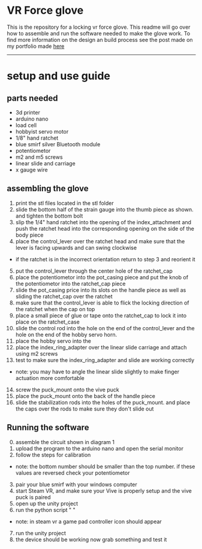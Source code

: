 VR Force glove
====
This is the repository for a locking vr force glove. This readme will go over how to assemble and run the software needed to make the glove work. To find more information on the design an build process see the post made on my portfolio made [here]()
***

setup and use guide
=======
 parts needed
---
* 3d printer
* arduino nano
* load cell
* hobbyist servo motor
* 1/8" hand ratchet
* blue smirf silver Bluetooth module
* potentiometor  
* m2 and m5 screws
* linear slide and carriage
* x gauge wire

assembling the glove
---

1. print the stl files located in the stl folder
2. slide the bottom half of the strain gauge into the thumb piece as shown. and tighten the bottom bolt  
3. slip the 1/4" hand ratchet into the opening of the index_attachment and push the ratchet head into the corresponding opening on the side of the body piece
4. place the control_lever over the ratchet head and make sure that the lever is facing upwards and can swing clockwise
  - if the ratchet is in the incorrect orientation return to step 3 and reorient it
5. put the control_lever through the center hole of the ratchet_cap
6. place the potentiometor into the pot_casing piece and put the knob of the potentiometor into the ratchet_cap piece
7. slide the pot_casing price into its slots on the handle piece as well as sliding the ratchet_cap over the ratchet
8. make sure that the control_lever is able to flick the locking direction of the ratchet when the cap on top
9. place a small piece of glue or tape onto the ratchet_cap to lock it into place on the ratchet_case
10. slide the control rod into the hole on the end of the control_lever and the hole on the end of the hobby servo horn.
11. place the hobby servo into the
12. place the index_ring_adapter over the linear slide carriage and attach using m2 screws
13. test to make sure the index_ring_adapter and slide are working correctly
  - note: you may have to angle the linear slide slightly to make finger actuation more comfortable
14. screw the puck_mount onto the vive puck
15. place the puck_mount onto the back of the handle piece
16. slide the stabilization rods into the holes of the puck_mount. and place the caps over the rods to make sure they don't slide out

Running the software
---
0. assemble the circuit shown in diagram 1
1. upload the program to the arduino nano and open the serial monitor
2. follow the steps for calibration
  - note: the bottom number should be smaller than the top number. if these values are reversed check your potentiometor
3. pair your blue smirf with your windows computer
4. start Steam VR, and make sure your Vive is properly setup and the vive puck is paired
5. open up the unity project
6. run the python script " <insert python script>"
  - note: in steam vr a game pad controller icon should appear
7. run the unity project
8. the device should be working now grab something and test it
